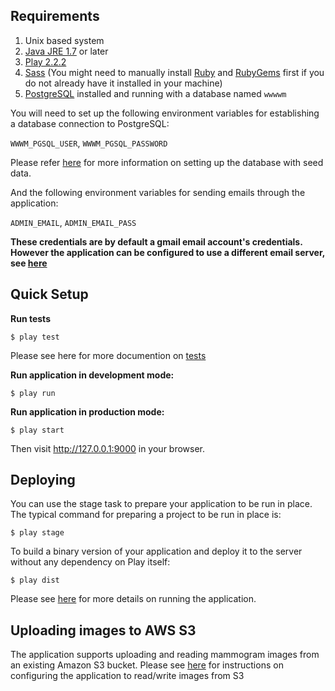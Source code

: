 ## Requirements

1. Unix based system
2. [Java JRE 1.7](http://www.oracle.com/technetwork/java/javase/downloads/index.html?ssSourceSiteId=otnjp) or later
3. [Play 2.2.2](http://www.playframework.com/download)
4. [Sass](http://sass-lang.com/install) (You might need to manually install [Ruby](https://www.ruby-lang.org/en/installation/) and [RubyGems](https://rubygems.org/pages/download) first if you do not already have it installed in your machine)
5. [PostgreSQL](http://www.postgresql.org/download/) installed and running with a database named ```wwwwm```

You will need to set up the following environment variables for establishing a database connection to PostgreSQL:

``WWWM_PGSQL_USER``,
``WWWM_PGSQL_PASSWORD``

Please refer [here](https://github.com/feeeermendoza/we-work-with-mammograms/wiki/Initializing-DB) for more information on setting up the database with seed data.

And the following environment variables for sending emails through the application:

``ADMIN_EMAIL``,
``ADMIN_EMAIL_PASS``

**These credentials are by default a gmail email account's credentials. However the application can be configured to use a different email server, see [here](https://github.com/feeeermendoza/we-work-with-mammograms/wiki/Emails)**

## Quick Setup

**Run tests**

`$ play test`

Please see here for more documention on [tests](https://github.com/feeeermendoza/we-work-with-mammograms/wiki/Testing#testing)

**Run application in development mode:**

`$ play run`

**Run application in production mode:**

`$ play start`

Then visit http://127.0.0.1:9000 in your browser.

## Deploying

You can use the stage task to prepare your application to be run in place.
 The typical command for preparing a project to be run in place is:

`$ play stage`

To build a binary version of your application and deploy it to the server without any dependency on Play itself:

`$ play dist`

Please see [here](http://www.playframework.com/documentation/2.2.x/Production) for more details on running the application.

## Uploading images to AWS S3


The application supports uploading and reading mammogram images from an existing Amazon S3 bucket. Please see [here](https://github.com/feeeermendoza/we-work-with-mammograms/wiki/Amazon-S3) for instructions on configuring the application to read/write images from S3
